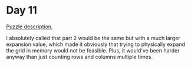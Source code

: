 # Day 11

[Puzzle description.](https://adventofcode.com/2023/day/11)

I absolutely called that part 2 would be the same but with a much larger expansion value, which
made it obviously that trying to physically expand the grid in memory would not be feasible. Plus,
it would've been harder anyway than just counting rows and columns multiple times.
